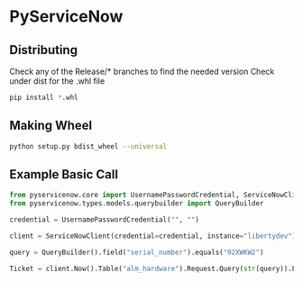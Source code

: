 # PyServiceNow

## Distributing
Check any of the Release/* branches to find the needed version
Check under dist for the .whl file

```bash
pip install *.whl
```

## Making Wheel
```bash
python setup.py bdist_wheel --universal
```

## Example Basic Call
```python
from pyservicenow.core import UsernamePasswordCredential, ServiceNowClient
from pyservicenow.types.models.querybuilder import QueryBuilder

credential = UsernamePasswordCredential("", "")

client = ServiceNowClient(credential=credential, instance="libertydev")

query = QueryBuilder().field("serial_number").equals("92XWKW2")

Ticket = client.Now().Table("alm_hardware").Request.Query(str(query)).Limit(1).Get()
```